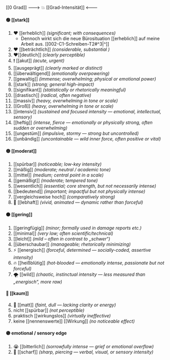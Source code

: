 [[0 Grad]]
---> 💥 [[Grad-Intensität]] <---
#### 🟢 [[stark]] 
1) ❤️ [[erheblich]] *(significant; with consequences)*
	- Dennoch wirkt sich die neue Bürosituation [[erheblich]] auf meine Arbeit aus. [[002-C1-Schreiben-T2#^3|^]]
2) ❤️ [[beträchtlich]] *(considerable, substantial )*
3) ❤️[[deutlich]] *(clearly perceptible)*
4) ❗ [[akut]] *(acute, urgent)*
5) [[ausgeprägt]] *(clearly marked or distinct)*
6) [[überwältigend]] *(emotionally overpowering)*
7) [[gewaltig]] *(immense; overwhelming; physical or emotional power)*  
8) [[stark]] *(strong; general high-impact)*  
9) [[signifikant]] *(statistically or rhetorically meaningful)*  
10) [[drastisch]] *(radical, often negative)*
11) [[massiv]] *(heavy, overwhelming in tone or scale)*
12) [[Groß]] *(heavy, overwhelming in tone or scale)*
13) [[intensiv]] *(sustained and focused intensity — emotional, intellectual, sensory)*
14) [[heftig]] *(intense, fierce — emotionally or physically strong, often sudden or overwhelming)*
15) [[ungestüm]] *(impulsive, stormy — strong but uncontrolled)*
16) [[unbändig]] *(uncontainable — wild inner force, often positive or vital)*
#### 🟡 [[moderat]] 
1) [[spürbar]] *(noticeable; low-key intensity)*
2) [[mäßig]] *(moderate; neutral / academic tone)*
3) [[mittel]] *(medium; central point in a scale)*  
4) [[gemäßigt]] *(moderate; tempered tone)*  
5) [[wesentlich]] *(essential; core strength, but not necessarily intense)*  
6) [[bedeutend]] *(important; impactful but not physically intense)*
7) [[vergleichsweise hoch]] *(comparatively strong)*
8) 💃 [[lebhaft]] *(vivid, animated — dynamic rather than forceful)*

#### 🟠 [[gering]] 
1) [[geringfügig]] *(minor; formally used in damage reports etc.)*
2) [[minimal]] *(very low; often scientific/technical)*
3) [[leicht]] *(mild – often in contrast to „schwer“)*  
4) [[überschaubar]] *(manageable; rhetorically minimizing)*
5) ⚡ [[energisch]] *(forceful, determined — socially-coded, assertive intensity)*
6) 🔥 [[heißblütig]] *(hot-blooded — emotionally intense, passionate but not forceful)*
7) 🌪️ [[wild]] *(chaotic, instinctual intensity — less measured than „energisch“, more raw)*

#### 🔴 [[kaum]] 
4) 🫥 [[matt]] *(faint, dull — lacking clarity or energy)*
5) nicht [[spürbar]] *(not perceptible)*
6) praktisch [[wirkungslos]] *(virtually ineffective)*
7) keine [[nennenswerte]] [[Wirkung]] *(no noticeable effect)*

#### 🟣 emotional / sensory edge
1) 😭 [[bitterlich]] *(sorrowfully intense — grief or emotional overflow)*  
2) 🔪 [[scharf]] *(sharp, piercing — verbal, visual, or sensory intensity)*  

